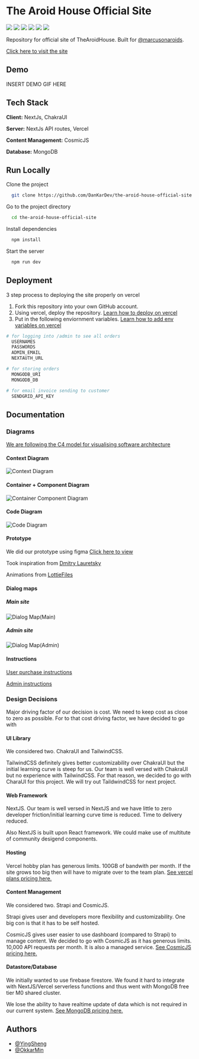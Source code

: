 # The Aroid House Official Site

<p>
  <img src='https://img.shields.io/badge/JavaScript-F7DF1E?style=for-the-badge&logo=javascript&logoColor=black'>

  <img src='https://img.shields.io/badge/TypeScript-007ACC?style=for-the-badge&logo=typescript&logoColor=white'>

  <img src='https://img.shields.io/badge/Chakra--UI-319795?style=for-the-badge&logo=chakra-ui&logoColor=white'>

  <img src='https://img.shields.io/badge/next.js-000000?style=for-the-badge&logo=next-dot-js&logoColor=white'>

  <img src='https://img.shields.io/badge/MongoDB-4EA94B?style=for-the-badge&logo=mongodb&logoColor=white'>

  <img src='https://img.shields.io/badge/CosmicJS-29ABE1?style=for-the-badge'>
</p>

Repository for official site of TheAroidHouse. Built for [@marcusonaroids](https://www.instagram.com/marcusonaroids/).

[Click here to visit the site](https://the-aroid-house-official-site.vercel.app)

## Demo

INSERT DEMO GIF HERE

## Tech Stack

**Client:** NextJs, ChakraUI

**Server:** NextJs API routes, Vercel

**Content Management:** CosmicJS

**Database:** MongoDB

## Run Locally

Clone the project

```bash
  git clone https://github.com/DanKarDev/the-aroid-house-official-site
```

Go to the project directory

```bash
  cd the-aroid-house-official-site
```

Install dependencies

```bash
  npm install
```

Start the server

```bash
  npm run dev
```

## Deployment

3 step process to deploying the site properly on vercel

1. Fork this repository into your own GitHub account.
2. Using vercel, deploy the repository. [Learn how to deploy on vercel](https://vercel.com/docs/introduction)
3. Put in the following enviornment variables. [Learn how to add env variables on vercel](https://vercel.com/docs/environment-variables)

```bash
# for logging into /admin to see all orders
  USERNAMES
  PASSWORDS
  ADMIN_EMAIL
  NEXTAUTH_URL

# for storing orders
  MONGODB_URI
  MONGODB_DB

# for email invoice sending to customer
  SENDGRID_API_KEY
```

## Documentation

### Diagrams

[We are following the C4 model for visualising software architecture](https://c4model.com/)

#### Context Diagram

![Context Diagram](documentation/assets/ContextDiagram.jpg)

#### Container + Component Diagram

![Container Component Diagram](documentation/assets/ContianerComponentDiagram.jpg)

#### Code Diagram

![Code Diagram](documentation/assets/CodeDiagram.jpg)

#### Prototype

We did our prototype using figma
[Click here to view](https://www.figma.com/file/R7p55i68xrq2K7SGj1yG3C/TheAroidHouse)

Took inspiration from [Dmitry Lauretsky](https://dribbble.com/shots/15415849-Vera-Plant-Growing-App-Redesign/attachments/7182810?mode=media)

Animations from [LottieFiles](https://lottiefiles.com/)

#### Dialog maps

##### Main site

![Dialog Map(Main)](documentation/assets/DM_main.jpg)

##### Admin site

![Dialog Map(Admin)](documentation/assets/DM_admin.jpg)

#### Instructions

[User purchase instructions](https://www.figma.com/file/oI7ZEa1MMACvtPT0WHeP53/TheAroidHouse-purchase-instructions)

[Admin instructions](https://www.figma.com/file/qryInjAH5rp1DlfRiY7JF3/TheAroidHouse-admin-instructions)

### Design Decisions

Major driving factor of our decision is cost. We need to keep cost as close to zero as possible. For to that cost driving factor, we have decided to go with

#### UI Library

We considered two. ChakraUI and TailwindCSS.

TailwindCSS definitely gives better customizability over ChakraUI but the initial learning curve is steep for us. Our team is well versed with ChakraUI but no experience with TailwindCSS. For that reason, we decided to go with CharaUI for this project. We will try out TaildwindCSS for next project.

#### Web Framework

NextJS. Our team is well versed in NextJS and we have little to zero developer friction/initial learning curve time is reduced. Time to delivery reduced.

Also NextJS is built upon React framework. We could make use of multitute of community desigend components.

#### Hosting

Vercel hobby plan has generous limits. 100GB of bandwith per month. If the site grows too big then will have to migrate over to the team plan. [See vercel plans pricing here.](https://vercel.com/pricing)

#### Content Management

We considered two. Strapi and CosmicJS.

Strapi gives user and developers more flexibility and customizability. One big con is that it has to be self hosted.

CosmicJS gives user easier to use dashboard (compared to Strapi) to manage content. We decided to go with CosmicJS as it has generous limits. 10,000 API requests per month. It is also a managed service. [See CosmicJS pricing here.](https://www.cosmicjs.com/pricing)

#### Datastore/Database

We initially wanted to use firebase firestore. We found it hard to integrate with NextJS/Vercel serverless functions and thus went with MongoDB free tier M0 shared cluster.

We lose the ability to have realtime update of data which is not required in our current system. [See MongoDB pricing here.](https://www.mongodb.com/pricing)

## Authors

- [@YingSheng](https://yeowys.com)
- [@OkkarMin](https://okkarm.in)
